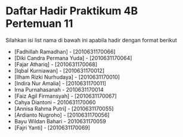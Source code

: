 # Daftar Hadir Praktikum 4B Pertemuan 11
Silahkan isi list nama di bawah ini apabila hadir dengan format berikut

- [Fadhillah Ramadhan] - [2010631170066]
- [Diki Candra Permana Yuda] - [2010631170064]
- [Fajar Athariq] - [2010631170068]
- [Iqbal Kurniawan] - [2010631170012]
- [Ilham Rizki Nurhudaya] - [2010631170010]
- [Indira Nur Amalia] - [2010631170011]
- Irna Purnahasanah - 2010631170014
- [Faiz Agil Firmansyah] - [2010631170067]
- Cahya Diantoni - 2010631170060
- [Annisa Rahma Putri] - [2010631170055]
- [Ardianto Nugroho] - [2010631170056]
- Bayu Wildan Bahari - 2010631170059
- [Fajri Yanti] - [2010631170069]
